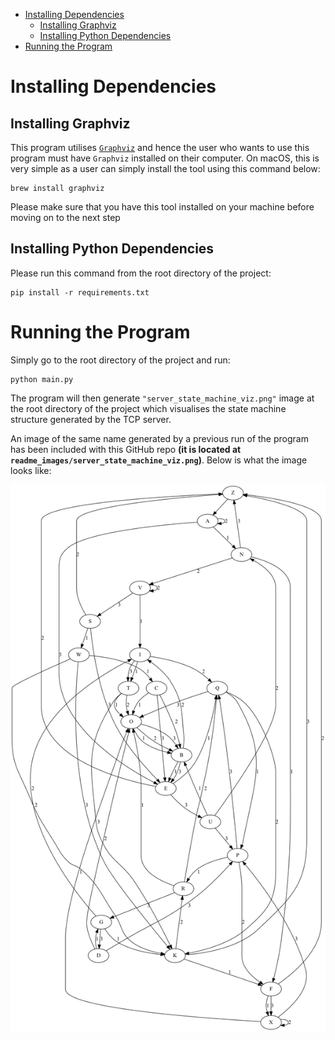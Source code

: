 
- [Installing Dependencies](#installing-dependencies)
	- [Installing Graphviz](#installing-graphviz)
	- [Installing Python Dependencies](#installing-python-dependencies)
- [Running the Program](#running-the-program)


# Installing Dependencies

## Installing Graphviz

This program utilises [`Graphviz`](https://www.graphviz.org/) and hence the user who wants to use this program must have `Graphviz` installed on their computer. On macOS, this is very simple as a user can simply install the tool using this command below:

```
brew install graphviz
```

Please make sure that you have this tool installed on your machine before moving on to the next step

## Installing Python Dependencies
Please run this command from the root directory of the project:

```
pip install -r requirements.txt
```

# Running the Program

Simply go to the root directory of the project and run:

```
python main.py
```

The program will then generate `"server_state_machine_viz.png"` image  at the root directory of the project which visualises the state machine structure generated by the TCP server.

An image of the same name generated by a previous run of the program has been included with this GitHub repo **(it is located at `readme_images/server_state_machine_viz.png`)**. Below is what the image looks like:

![server state machine structure visualisation](./readme_images/server_state_machine_viz.png)
